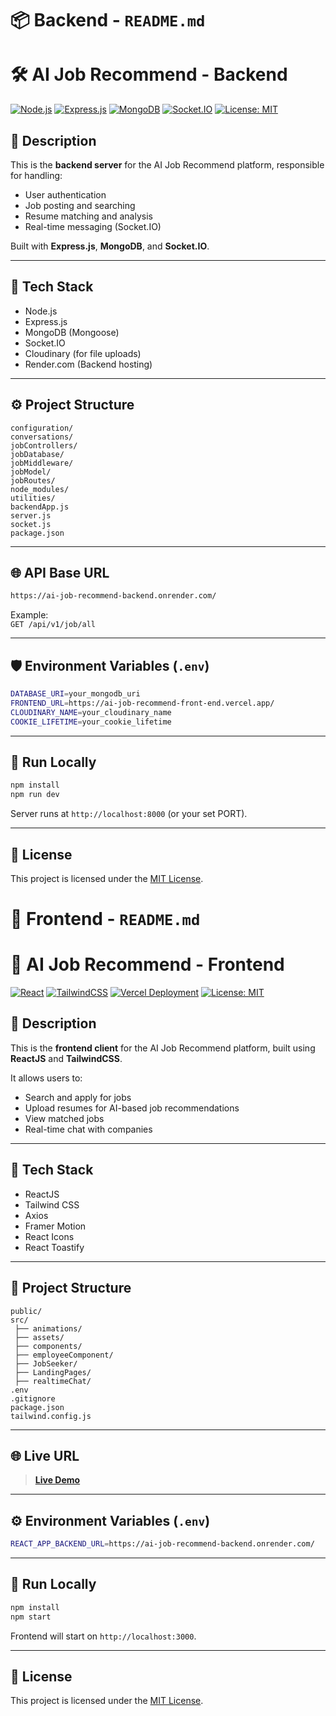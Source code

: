 

# 📦 Backend - `README.md`


# 🛠️ AI Job Recommend - Backend

[![Node.js](https://img.shields.io/badge/Node.js-Backend-green.svg)](https://nodejs.org/)
[![Express.js](https://img.shields.io/badge/Express.js-Framework-lightgrey.svg)](https://expressjs.com/)
[![MongoDB](https://img.shields.io/badge/MongoDB-Database-brightgreen.svg)](https://www.mongodb.com/)
[![Socket.IO](https://img.shields.io/badge/Socket.io-RealTime-black.svg)](https://socket.io/)
[![License: MIT](https://img.shields.io/badge/License-MIT-yellow.svg)](LICENSE)

## 📜 Description

This is the **backend server** for the AI Job Recommend platform, responsible for handling:
- User authentication
- Job posting and searching
- Resume matching and analysis
- Real-time messaging (Socket.IO)

Built with **Express.js**, **MongoDB**, and **Socket.IO**.

---

## 🚀 Tech Stack

- Node.js
- Express.js
- MongoDB (Mongoose)
- Socket.IO
- Cloudinary (for file uploads)
- Render.com (Backend hosting)
  
---

## ⚙️ Project Structure

```
configuration/
conversations/
jobControllers/
jobDatabase/
jobMiddleware/
jobModel/
jobRoutes/
node_modules/
utilities/
backendApp.js
server.js
socket.js
package.json
```

---

## 🌐 API Base URL

```bash
https://ai-job-recommend-backend.onrender.com/
```

Example:  
`GET /api/v1/job/all`

---

## 🛡️ Environment Variables (`.env`)

```bash
DATABASE_URI=your_mongodb_uri
FRONTEND_URL=https://ai-job-recommend-front-end.vercel.app/
CLOUDINARY_NAME=your_cloudinary_name
COOKIE_LIFETIME=your_cookie_lifetime
```

---

## 🧠 Run Locally

```bash
npm install
npm run dev
```

Server runs at `http://localhost:8000` (or your set PORT).

---

## 📄 License

This project is licensed under the [MIT License](LICENSE).



# 🌟 Frontend - `README.md`

# 🎯 AI Job Recommend - Frontend

[![React](https://img.shields.io/badge/React-Frontend-blue.svg)](https://reactjs.org/)
[![TailwindCSS](https://img.shields.io/badge/TailwindCSS-Styling-38bdf8.svg)](https://tailwindcss.com/)
[![Vercel Deployment](https://img.shields.io/badge/Vercel-Hosting-black.svg)](https://vercel.com/)
[![License: MIT](https://img.shields.io/badge/License-MIT-yellow.svg)](LICENSE)

## 📜 Description

This is the **frontend client** for the AI Job Recommend platform, built using **ReactJS** and **TailwindCSS**.

It allows users to:
- Search and apply for jobs
- Upload resumes for AI-based job recommendations
- View matched jobs
- Real-time chat with companies

---

## 🚀 Tech Stack

- ReactJS
- Tailwind CSS
- Axios
- Framer Motion
- React Icons
- React Toastify

---

## 📂 Project Structure

```
public/
src/
 ├── animations/
 ├── assets/
 ├── components/
 ├── employeeComponent/
 ├── JobSeeker/
 ├── LandingPages/
 ├── realtimeChat/
.env
.gitignore
package.json
tailwind.config.js
```

---

## 🌐 Live URL

> [**Live Demo**](https://ai-job-recommend-front-end.vercel.app/)

---

## ⚙️ Environment Variables (`.env`)

```bash
REACT_APP_BACKEND_URL=https://ai-job-recommend-backend.onrender.com/
```

---

## 🧠 Run Locally

```bash
npm install
npm start
```

Frontend will start on `http://localhost:3000`.

---

## 📄 License

This project is licensed under the [MIT License](LICENSE).

